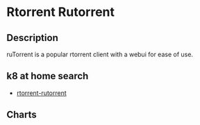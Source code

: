 # Rtorrent Rutorrent

## Description

ruTorrent is a popular rtorrent client with a webui for ease of use.

## k8 at home search

- [rtorrent-rutorrent](https://nanne.dev/k8s-at-home-search/#/rtorrent-rutorrent)

## Charts


